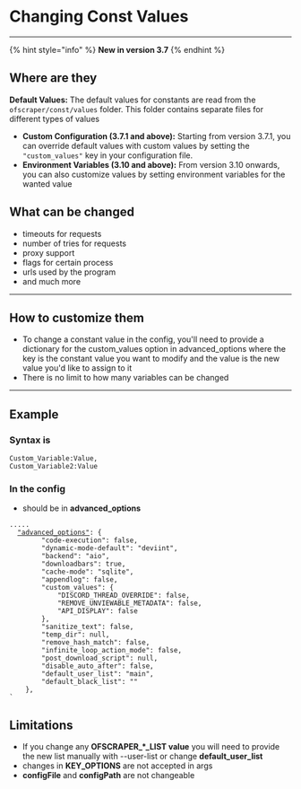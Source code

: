 # Changing Const Values

***

{% hint style="info" %}
**New in version 3.7**
{% endhint %}

## Where are they

**Default Values:** The default values for constants are read from the `ofscraper/const/values` folder. This folder contains separate files for different types of values

* **Custom Configuration (3.7.1 and above):** Starting from version 3.7.1, you can override default values with custom values by setting the `"custom_values"` key in your configuration file.
* **Environment Variables (3.10 and above):** From version 3.10 onwards, you can also customize values by setting environment variables for the wanted value



## What can be changed

* timeouts for requests
* number of tries for requests
* proxy support
* flags for certain process
* urls used by the program
* and much more



***

## How to customize them

* To change a constant value in the config, you'll need to provide a dictionary for the custom\_values option in advanced\_options where the key is the constant value you want to modify and the value is the new value you'd like to assign to it
* There is no limit to how many variables can be changed

***

## Example

### Syntax is&#x20;

```
Custom_Variable:Value,
Custom_Variable2:Value
```

### In the config

* should be in **advanced\_options**

<pre class="language-markup"><code class="lang-markup">.....
  <a data-footnote-ref href="#user-content-fn-1">"advanced_options"</a>: {
        "code-execution": false,
        "dynamic-mode-default": "deviint",
        "backend": "aio",
        "downloadbars": true,
        "cache-mode": "sqlite",
        "appendlog": false,
        "custom_values": {
            "DISCORD_THREAD_OVERRIDE": false,
            "REMOVE_UNVIEWABLE_METADATA": false,
            "API_DISPLAY": false
        },
        "sanitize_text": false,
        "temp_dir": null,
        "remove_hash_match": false,
        "infinite_loop_action_mode": false,
        "post_download_script": null,
        "disable_auto_after": false,
        "default_user_list": "main",
        "default_black_list": ""
    },
`
</code></pre>

## Limitations

* If you change any **OFSCRAPER\_\*\_LIST value** you will need to provide the new list manually with --user-list or change **default\_user\_list**
* changes in **KEY\_OPTIONS** are not accepted in args
* **configFile** and **configPath** are not changeable

[^1]: 
